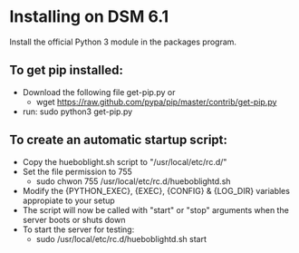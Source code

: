 # Installing on DSM 6.1

Install the official Python 3 module in the packages program.

## To get pip installed:
* Download the following file get-pip.py or
    * wget https://raw.github.com/pypa/pip/master/contrib/get-pip.py
* run: sudo python3 get-pip.py

## To create an automatic startup script:
* Copy the hueboblight.sh script to "/usr/local/etc/rc.d/"
* Set the file permission to 755
   * sudo chwon 755 /usr/local/etc/rc.d/hueboblightd.sh
* Modify the {PYTHON_EXEC}, {EXEC}, {CONFIG} & {LOG_DIR} variables appropiate to your setup
* The script will now be called with "start" or "stop" arguments when the server boots or shuts down
* To start the server for testing:
   * sudo /usr/local/etc/rc.d/hueboblightd.sh start